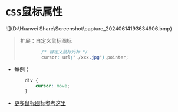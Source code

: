 # `CSS`鼠标属性

![](D:\Huawei Share\Screenshot\capture_20240614193634906.bmp)

> 扩展：自定义鼠标图标
>
> ```css
>         /* 自定义鼠标光标 */
>         cursor: url("./xxx.jpg"),pointer;
> ```

- 举例：

	```css
	    div {
	        cursor: move;
	    }
	```

- [更多鼠标图标参考这里](https://developer.mozilla.org/zh-CN/docs/Web/CSS/cursor)

































